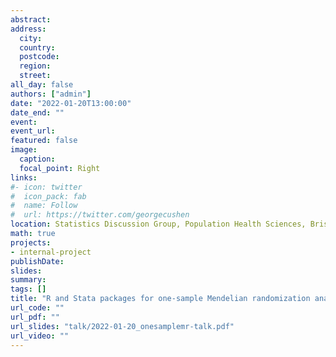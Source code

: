 ```yaml
---
abstract: 
address:
  city: 
  country: 
  postcode: 
  region: 
  street: 
all_day: false
authors: ["admin"]
date: "2022-01-20T13:00:00"
date_end: ""
event: 
event_url: 
featured: false
image:
  caption: 
  focal_point: Right
links:
#- icon: twitter
#  icon_pack: fab
#  name: Follow
#  url: https://twitter.com/georgecushen
location: Statistics Discussion Group, Population Health Sciences, Bristol Medical School
math: true
projects:
- internal-project
publishDate: 
slides: 
summary: 
tags: []
title: "R and Stata packages for one-sample Mendelian randomization analyses: OneSampleMR and ivonesamplemr"
url_code: ""
url_pdf: ""
url_slides: "talk/2022-01-20_onesamplemr-talk.pdf"
url_video: ""
---
```

